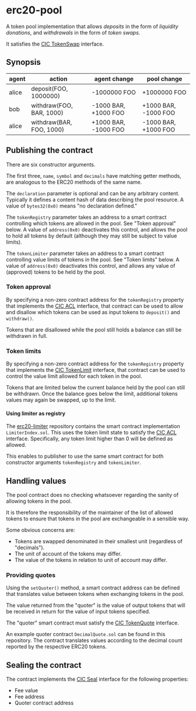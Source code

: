 # erc20-pool

A token pool implementation that allows _deposits_ in the form of _liquidity donations_, and _withdrawals_ in the form of _token swaps_.

It satisfies the [CIC TokenSwap](https://git.grassecon.net/cicnet/cic-contracts/#tokenswap) interface.


## Synopsis

| agent | action | agent change | pool change |
|---|---|---|---|
| alice | deposit(FOO, 1000000) | -1000000 FOO | +1000000 FOO |
| bob | withdraw(FOO, BAR, 1000) | -1000 BAR, +1000 FOO | +1000 BAR, -1000 FOO |
| alice | withdraw(BAR, FOO, 1000) | +1000 BAR, -1000 FOO | -1000 BAR, +1000 FOO |


## Publishing the contract

There are six constructor arguments.

The first three, `name`, `symbol` and `decimals` have matching getter methods, are analogous to the ERC20 methods of the same name.

The `declaration` parameter is optional and can be any arbitrary content. Typically it defines a content hash of data describing the pool resource. A value of `bytes32(0x0)` means "no declaration defined."

The `tokenRegistry` parameter takes an address to a smart contract controlling which tokens are allowed in the pool. See "Token approval" below. A value of `address(0x0)` deactivates this control, and allows the pool to hold all tokens by default (although they may still be subject to value limits).

The `tokenLimiter` parameter takes an address to a smart contract controlling value limits of tokens in the pool. See "Token limits" below. A value of `address(0x0)` deactivates this control, and allows any value of (approved) tokens to be held by the pool.


### Token approval

By specifying a non-zero contract address for the `tokenRegistry` property that implements the [CIC ACL](https://git.grassecon.net/cicnet/cic-contracts/#acl) interface, that contract can be used to allow and disallow which tokens can be used as input tokens to `deposit()` and `withdraw()`.

Tokens that are disallowed while the pool still holds a balance can still be withdrawn in full.


### Token limits

By specifying a non-zero contract address for the `tokenRegistry` property that implements the [CIC TokenLimit](https://git.grassecon.net/cicnet/cic-contracts/#tokenlimit) interface, that contract can be used to control the value limit allowed for each token in the pool.

Tokens that are limited below the current balance held by the pool can still be withdrawn. Once the balance goes below the limit, additional tokens values may again be swapped, up to the limit.


#### Using limiter as registry

The [erc20-limiter](https://holbrook.no/src/erc20-limiter/log.html) repository contains the smart contract implementation `LimiterIndex.sol`. This uses the token limit state to satisfy the [CIC ACL](https://git.grassecon.net/cicnet/cic-contracts/#acl) interface. Specifically, any token limit higher than 0 will be defined as allowed.

This enables to publisher to use the same smart contract for both constructor arguments `tokenRegistry` and `tokenLimiter`. 


## Handling values

The pool contract does no checking whatsoever regarding the sanity of allowing tokens in the pool.

It is therefore the responsibility of the maintainer of the list of allowed tokens to ensure that tokens in the pool are exchangeable in a sensible way.

Some obvious concerns are:

- Tokens are swapped denominated in their smallest unit (regardless of "decimals").
- The unit of account of the tokens may differ.
- The value of the tokens in relation to unit of account may differ.


### Providing quotes

Using the `setQuoter()` method, a smart contract address can be defined that translates value between tokens when exchanging tokens in the pool.

The value returned from the "quoter" is the value of output tokens that will be received in return for the value of input tokens specified.

The "quoter" smart contract must satisfy the [CIC TokenQuote](https://git.grassecon.net/cicnet/cic-contracts/#tokenquote) interface.

An example quoter contract `DecimalQuote.sol` can be found in this repository. The contract translates values according to the decimal count reported by the respective ERC20 tokens.


## Sealing the contract

The contract implements the [CIC Seal](https://git.grassecon.net/cicnet/cic-contracts/#seal) interface for the following properties:

- Fee value
- Fee address
- Quoter contract address
